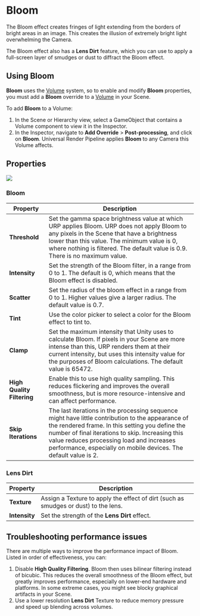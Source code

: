 # Bloom

The Bloom effect creates fringes of light extending from the borders of bright areas in an image. This creates the illusion of extremely bright light overwhelming the Camera.

The Bloom effect also has a **Lens Dirt** feature, which you can use to apply a full-screen layer of smudges or dust to diffract the Bloom effect.

## Using Bloom

**Bloom** uses the [Volume](Volumes.md) system, so to enable and modify **Bloom** properties, you must add a **Bloom** override to a [Volume](Volume.md) in your Scene. 

To add **Bloom** to a Volume:

1. In the Scene or Hierarchy view, select a GameObject that contains a Volume component to view it in the Inspector.
2. In the Inspector, navigate to **Add Override** &gt; **Post-processing**, and click on **Bloom**. Universal Render Pipeline applies **Bloom** to any Camera this Volume affects.

## Properties

![](Images/Inspectors/Bloom.png)

### Bloom

| **Property**               | **Description**                                              |
| -------------------------- | ------------------------------------------------------------ |
| **Threshold**              | Set the gamma space brightness value at which URP applies Bloom. URP does not apply Bloom to any pixels in the Scene that have a brightness lower than this value. The minimum value is 0, where nothing is filtered. The default value is 0.9. There is no maximum value. |
| **Intensity**              | Set the strength of the Bloom filter, in a range from 0 to 1. The default is 0, which means that the Bloom effect is disabled.  |
| **Scatter**                | Set the radius of the bloom effect in a range from 0 to 1. Higher values give a larger radius. The default value is 0.7. |
| **Tint**                   | Use the color picker to select a color for the Bloom effect to tint to. |
| **Clamp**                  | Set the maximum intensity that Unity uses to calculate Bloom. If pixels in your Scene are more intense than this, URP renders them at their current intensity, but uses this intensity value for the purposes of Bloom calculations. The default value is 65472. |
| **High Quality Filtering** | Enable this to use high quality sampling. This reduces flickering and improves the overall smoothness, but is more resource-intensive and can affect performance. |
| **Skip Iterations** | The last iterations in the processing sequence might have little contribution to the appearance of the rendered frame. In this setting you define the number of final iterations to skip. Increasing this value reduces processing load and increases performance, especially on mobile devices. The default value is 2. |

### Lens Dirt

| **Property**  | **Description**                                              |
| ------------- | ------------------------------------------------------------ |
| **Texture**   | Assign a Texture to apply the effect of dirt (such as smudges or dust) to the lens. |
| **Intensity** | Set the strength of the **Lens Dirt** effect.                    |

## Troubleshooting performance issues

There are multiple ways to improve the performance impact of Bloom. Listed in order of effectiveness, you can: 

1. Disable **High Quality Filtering**. Bloom then uses bilinear filtering instead of bicubic. This reduces the overall smoothness of the Bloom effect, but greatly improves performance, especially on lower-end hardware and platforms. In some extreme cases, you might see blocky graphical artifacts in your Scene. 
2. Use a lower resolution **Lens Dirt** Texture to reduce memory pressure and speed up blending across volumes.

